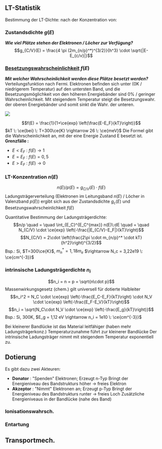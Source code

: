 ## LT-Statistik
Bestimmung der LT-Dichte: nach der Konzentration von:

### Zustandsdichte $g(E)$
***Wie viel Plätze stehen der Elektronen / Löcher zur Verfügung?***
$$g_{C/V}(E) = \frac{4 \pi (2m_{n/p}^*)^{3/2}}{h^3} \cdot \sqrt{|E-E_{c/v}|}$$
### [Besetzungswahrscheinlichkeit](https://smile.hsu-hh.de/app10/default1.html?lang=1) $f(E)$ 
***Mit welcher Wahrscheinlichkeit werden diese Plätze besetzt werden?***
Verteilungsfunktion nach Fermi. 
Elektronen befinden sich unter (0K / niedrigerem Temperatur) auf den untersten Band, und die Besetzungsmöglichkeit von den höheren Energiebänder sind 0% / geringer Wahrscheinlichkeit. Mit steigendem Temperatur steigt die Besetzungswahr. der oberen Energiebänder und somit sinkt die Wahr. der unteren.

![](Besetzungswahrsch.excalidraw|350)

$$f(E) = \frac{1}{1+\ce{exp} \left(\frac{E-E_F}{kT}\right)}$$
$kT \: \ce{bei} \: T=300\ce{K} \rightarrow 26 \: \ce{meV}$
Die Formel gibt die Wahrscheinlichkeit an, mit der eine Energie Zustand E besetzt ist.
**Grenzfälle :**
- $E < E_F$ : $f(E) \rightarrow 1$ 
- $E = E_F$ : $f(E) = 0,5$
- $E>E_F$ : $f(E) \rightarrow 0$ 

### LT-Konzentration $n(E)$
$$n(E) / p(E) = g_{C/V}(E) \cdot f(E)$$
Ladungsträgerverteilung (Elektronen im Leitungsband $n(E)$ / Löcher in Valenzband $p(E)$) ergibt sich aus der Zustandsdichte $g_c(E)$ und Besetzungswahrscheinlichkeit $f(E)$

Quantitative Bestimmung der Ladungsträgerdichte:
$$n/p \quad = \quad \int_{E_C}^{E_C^{max}} n(E)\:dE \quad = \quad N_{C/V} \cdot \ce{exp} \left(-\frac{|E_{C/V}-E_F|}{kT}\right)$$
$$N_{C/V} = 2\cdot \left(\frac{2\pi \cdot m_{n/p}^* \cdot kT}{h^2}\right)^{3/2}$$
Bsp.: Si, $T=300\ce{K}$, $m_n^*=1,18m_e$ $\rightarrow N_c = 3,22e19 \: \ce{cm^{-3}}$ 

### intrinsische Ladungsträgerdichte $n_i$
$$n_i = n = p = \sqrt{n\cdot p}$$Massenwirkungsgesetz (chem.) gilt universell für dotierte Halbleiter
$$n_i^2 = N_C \cdot \ce{exp} \left(-\frac{E_C-E_F}{kT}\right) \cdot N_V \cdot \ce{exp} \left(-\frac{E_F-E_V}{kT}\right)$$
$$n_i = \sqrt{N_C\cdot N_V \cdot \ce{exp} \left(-\frac{E_g}{kT}\right)}$$
Bsp.: Si, 300K, $E_g = 1,12 eV \rightarrow n_i = 1e10 \: \ce{cm^{-3}}$ 

Bei kleinerer Bandlücke ist das Material leitfähiger (haben mehr Ladungsträgerkonz.)
Temperaturzunahme führt zur kleinerer Bandlücke
Der intrinsische Ladungsträger nimmt mit steigendem Temperatur exponentiell zu.

## Dotierung
Es gibt dazu zwei Akteuren:
- **Donator** : "Spenden" Elektronen; Erzeugt n-Typ
	  Bringt der Energieniveau des Bandstrukturs höher $\rightarrow$ freies Elektron
- **Akzeptor** : "Nimmt" Elektronen an; Erzeugt p-Typ
	  Bringt der Energieniveau des Bandstrukturs runter $\rightarrow$ freies Loch
Zusätzliche Energieniveaus in der Bandlücke (nahe des Band)
### Ionisationswahrsch.
### Entartung

## Transportmech.
